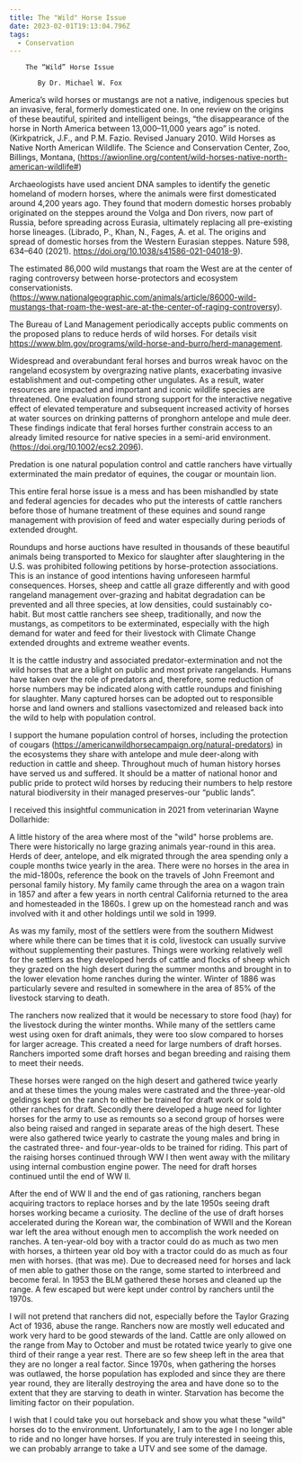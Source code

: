 ```yaml
---
title: The "Wild" Horse Issue
date: 2023-02-01T19:13:04.796Z
tags:
  - Conservation
---
```

        The “Wild” Horse Issue

           By Dr. Michael W. Fox 
America’s wild horses or mustangs are not a native, indigenous species but an invasive, feral, formerly domesticated one. In one review on the origins of these beautiful, spirited and intelligent beings, “the disappearance of the horse in North America between 13,000–11,000 years ago” is noted. (Kirkpatrick, J.F., and P.M. Fazio. Revised January 2010. Wild Horses as Native North American Wildlife. The Science and Conservation Center, Zoo, Billings, Montana,   (https://awionline.org/content/wild-horses-native-north-american-wildlife#)


 Archaeologists have used ancient DNA samples to identify the genetic homeland of modern horses, where the animals were first domesticated around 4,200 years ago. They found that modern domestic horses probably originated on the steppes around the Volga and Don rivers, now part of Russia, before spreading across Eurasia, ultimately replacing all pre-existing horse lineages. (Librado, P., Khan, N., Fages, A. et al. The origins and spread of domestic horses from the Western Eurasian steppes. Nature 598, 634–640 (2021). https://doi.org/10.1038/s41586-021-04018-9).


The estimated 86,000 wild mustangs that roam the West are at the center of raging controversy between horse-protectors and ecosystem conservationists. (https://www.nationalgeographic.com/animals/article/86000-wild-mustangs-that-roam-the-west-are-at-the-center-of-raging-controversy).

 The Bureau of Land Management periodically accepts public comments on the proposed plans to reduce herds of wild horses. For details visit https://www.blm.gov/programs/wild-horse-and-burro/herd-management. 

Widespread and overabundant feral horses and burros wreak havoc on the rangeland ecosystem by overgrazing native plants, exacerbating invasive establishment and out-competing other ungulates. As a result, water resources are impacted and important and iconic wildlife species are threatened. One evaluation found strong support for the interactive negative effect of elevated temperature and subsequent increased activity of horses at water sources on drinking patterns of pronghorn antelope and mule deer. These findings indicate that feral horses further constrain access to an already limited resource for native species in a semi-arid environment.  (https://doi.org/10.1002/ecs2.2096).


Predation is one natural population control and cattle ranchers have virtually exterminated the main predator of equines, the cougar or mountain lion.


This entire feral horse issue is a mess and has been mishandled by state and federal agencies for decades who put the interests of cattle ranchers before those of humane treatment of these equines and sound range management with provision of feed and water especially during periods of extended drought.


Roundups and horse auctions have resulted in thousands of these beautiful animals being transported to Mexico for slaughter after slaughtering in the U.S. was prohibited following petitions by horse-protection associations. This is an instance of good intentions having unforeseen harmful consequences.
Horses, sheep and cattle all graze differently and with good rangeland management over-grazing and habitat degradation can be prevented and all three species, at low densities, could sustainably co-habit. But most cattle ranchers see sheep, traditionally, and now the mustangs, as competitors to be exterminated, especially with the high demand for water and feed for their livestock with Climate Change extended droughts and extreme weather events. 


 It is the cattle industry and associated predator-extermination and not the wild horses that are a blight on public and most private rangelands. Humans have taken over the role of predators and, therefore, some reduction of horse numbers may be indicated along with cattle roundups and finishing for slaughter. Many captured horses can be adopted out to responsible horse and land owners and stallions vasectomized and released  back into the wild to help with population control.

I support the humane population control of horses, including the protection of cougars (https://americanwildhorsecampaign.org/natural-predators)  in the ecosystems they share with antelope and mule deer-along with reduction in cattle and sheep. Throughout much of human history horses have served us and suffered. It should be a matter of national honor and public pride to protect wild horses by reducing their numbers to help restore natural biodiversity in their managed preserves-our “public lands”.

I received this insightful communication in 2021 from veterinarian Wayne Dollarhide:

A little history of the area where most of the "wild" horse problems are. There were historically no large grazing animals year-round in this area. Herds of deer, antelope, and elk migrated through the area spending only a couple months twice yearly in the area. There were no horses in the area in the mid-1800s, reference the book on the travels of John Freemont and personal family history.  My family came through the area on a wagon train in 1857 and after a few years in north central California returned to the area and homesteaded in the 1860s. I grew up on the homestead ranch and was involved with it and other holdings until we sold in 1999.


As was my family, most of the settlers were from the southern Midwest where while there can be times that it is cold, livestock can usually survive without supplementing their pastures. Things were working relatively well for the settlers as they developed herds of cattle and flocks of sheep which they grazed on the high desert during the summer months and brought in to the lower elevation home ranches during the winter. Winter of 1886 was particularly severe and resulted in somewhere in the area of 85% of the livestock starving to death. 

The ranchers now realized that it would be necessary to store food (hay) for the livestock during the winter months. While many of the settlers came west using oxen for draft animals, they were too slow compared to horses for larger acreage. This created a need for large numbers of draft horses. Ranchers imported some draft horses and began breeding and raising them to meet their needs.

 These horses were ranged on the high desert and gathered twice yearly and at these times the young males were castrated and the three-year-old geldings kept on the ranch to either be trained for draft work or sold to other ranches for draft. Secondly there developed a huge need for lighter horses for the army to use as remounts so a second group of horses were also being raised and ranged in separate areas of the high desert. These were also gathered twice yearly to castrate the young males and bring in the castrated three- and four-year-olds to be trained for riding. This part of the raising horses continued through WW l then went away with the military using internal combustion engine power. The need for draft horses continued until the end of WW ll.
 

After the end of WW ll and the end of gas rationing, ranchers began acquiring tractors to replace horses and by the late 1950s seeing draft horses working became a curiosity. The decline of the use of draft horses accelerated during the Korean war, the combination of WWll and the Korean war left the area without enough men to accomplish the work needed on ranches. A ten-year-old boy with a tractor could do as much as two men with horses, a thirteen year old boy with a tractor could do as much as four men with horses. (that was me). 
Due to decreased need for horses and lack of men able to gather those on the range, some started to interbreed and become feral. In 1953 the BLM gathered these horses and cleaned up the range. A few escaped but were kept under control by ranchers until the 1970s.


I will not pretend that ranchers did not, especially before the Taylor Grazing Act of 1936, abuse the range. Ranchers now are mostly well educated and work very hard to be good stewards of the land. Cattle are only allowed on the range from May to October and must be rotated twice yearly to give one third of their range a year rest. There are so few sheep left in the area that they are no longer a real factor.  Since 1970s, when gathering the horses was outlawed, the horse population has exploded and since they are there year round, they are literally destroying the area and have done so to the extent that they are starving to death in winter. Starvation has become the limiting factor on their population. 


I wish that I could take you out horseback and show you what these "wild" horses do to the environment.  Unfortunately, I am to the age I no longer able to ride and no longer have horses. If you are truly interested in seeing this, we can probably arrange to take a UTV and see some of the damage. 
